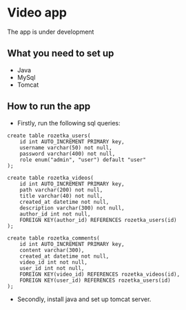 # Video app
The app is under development

## What you need to set up
* Java
* MySql
* Tomcat

## How to run the app
* Firstly, run the following sql queries: <br/>
```aidl
create table rozetka_users(
    id int AUTO_INCREMENT PRIMARY key,
    username varchar(50) not null,
    password varchar(400) not null,
    role enum("admin", "user") default "user"
);

create table rozetka_videos(
    id int AUTO_INCREMENT PRIMARY key,
    path varchar(200) not null,
    title varchar(40) not null,
    created_at datetime not null,
    description varchar(300) not null,
    author_id int not null,
    FOREIGN KEY(author_id) REFERENCES rozetka_users(id)
);

create table rozetka_comments(
    id int AUTO_INCREMENT PRIMARY key,
    content varchar(300),
    created_at datetime not null,
    video_id int not null,
    user_id int not null,
    FOREIGN KEY(video_id) REFERENCES rozetka_videos(id),
    FOREIGN KEY(user_id) REFERENCES rozetka_users(id)
);
```
* Secondly, install java and set up tomcat server.